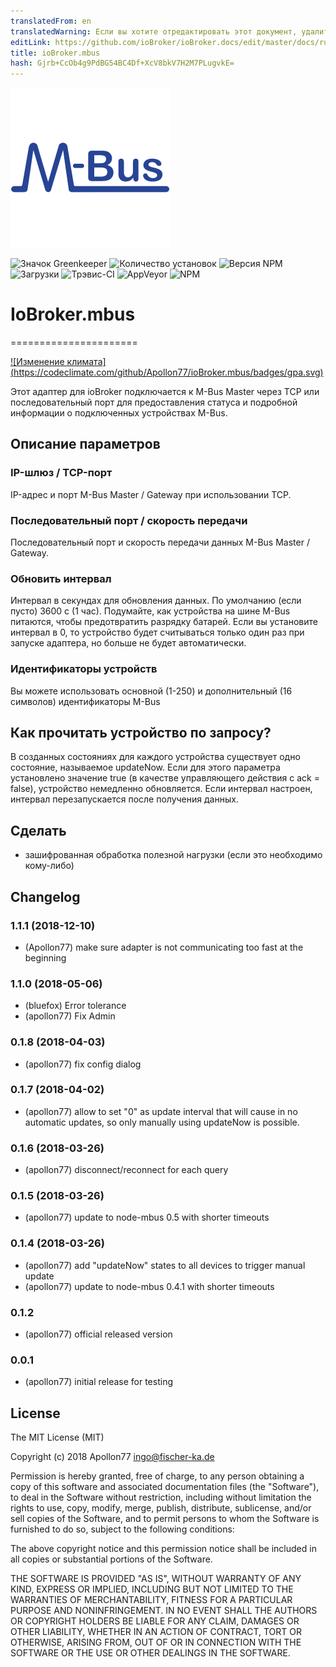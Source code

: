 ```yaml
---
translatedFrom: en
translatedWarning: Если вы хотите отредактировать этот документ, удалите поле «translationFrom», в противном случае этот документ будет снова автоматически переведен
editLink: https://github.com/ioBroker/ioBroker.docs/edit/master/docs/ru/adapterref/iobroker.mbus/README.md
title: ioBroker.mbus
hash: Gjrb+CcOb4g9PdBG54BC4Df+XcV8bkV7H2M7PLugvkE=
---
```

![логотип](../../../en/adapterref/iobroker.mbus/admin/mbus.png)

![Значок Greenkeeper](https://badges.greenkeeper.io/Apollon77/ioBroker.mbus.svg)
![Количество установок](http://iobroker.live/badges/mbus-stable.svg)
![Версия NPM](http://img.shields.io/npm/v/iobroker.mbus.svg)
![Загрузки](https://img.shields.io/npm/dm/iobroker.mbus.svg)
![Трэвис-CI](http://img.shields.io/travis/Apollon77/ioBroker.mbus/master.svg)
![AppVeyor](https://ci.appveyor.com/api/projects/status/github/Apollon77/ioBroker.mbus?branch=master&svg=true)
![NPM](https://nodei.co/npm/iobroker.mbus.png?downloads=true)

# IoBroker.mbus
======================

[![Изменение климата] (https://codeclimate.com/github/Apollon77/ioBroker.mbus/badges/gpa.svg)](https://codeclimate.com/github/Apollon77/ioBroker.mbus)

Этот адаптер для ioBroker подключается к M-Bus Master через TCP или последовательный порт для предоставления статуса и подробной информации о подключенных устройствах M-Bus.

## Описание параметров
### IP-шлюз / TCP-порт
IP-адрес и порт M-Bus Master / Gateway при использовании TCP.

### Последовательный порт / скорость передачи
Последовательный порт и скорость передачи данных M-Bus Master / Gateway.

### Обновить интервал
Интервал в секундах для обновления данных. По умолчанию (если пусто) 3600 с (1 час). Подумайте, как устройства на шине M-Bus питаются, чтобы предотвратить разрядку батарей. Если вы установите интервал в 0, то устройство будет считываться только один раз при запуске адаптера, но больше не будет автоматически.

### Идентификаторы устройств
Вы можете использовать основной (1-250) и дополнительный (16 символов) идентификаторы M-Bus

## Как прочитать устройство по запросу?
В созданных состояниях для каждого устройства существует одно состояние, называемое updateNow. Если для этого параметра установлено значение true (в качестве управляющего действия с ack = false), устройство немедленно обновляется. Если интервал настроен, интервал перезапускается после получения данных.

## Сделать
* зашифрованная обработка полезной нагрузки (если это необходимо кому-либо)

## Changelog

### 1.1.1 (2018-12-10)
* (Apollon77) make sure adapter is not communicating too fast at the beginning

### 1.1.0 (2018-05-06)
* (bluefox) Error tolerance
* (apollon77) Fix Admin

### 0.1.8 (2018-04-03)
* (apollon77) fix config dialog

### 0.1.7 (2018-04-02)
* (apollon77) allow to set "0" as update interval that will cause in no automatic updates, so only manually using updateNow is possible.

### 0.1.6 (2018-03-26)
* (apollon77) disconnect/reconnect for each query

### 0.1.5 (2018-03-26)
* (apollon77) update to node-mbus 0.5 with shorter timeouts

### 0.1.4 (2018-03-26)
* (apollon77) add "updateNow" states to all devices to trigger manual update
* (apollon77) update to node-mbus 0.4.1 with shorter timeouts

### 0.1.2
* (apollon77) official released version

### 0.0.1
* (apollon77) initial release for testing

## License

The MIT License (MIT)

Copyright (c) 2018 Apollon77 <ingo@fischer-ka.de>

Permission is hereby granted, free of charge, to any person obtaining a copy
of this software and associated documentation files (the "Software"), to deal
in the Software without restriction, including without limitation the rights
to use, copy, modify, merge, publish, distribute, sublicense, and/or sell
copies of the Software, and to permit persons to whom the Software is
furnished to do so, subject to the following conditions:

The above copyright notice and this permission notice shall be included in all
copies or substantial portions of the Software.

THE SOFTWARE IS PROVIDED "AS IS", WITHOUT WARRANTY OF ANY KIND, EXPRESS OR
IMPLIED, INCLUDING BUT NOT LIMITED TO THE WARRANTIES OF MERCHANTABILITY,
FITNESS FOR A PARTICULAR PURPOSE AND NONINFRINGEMENT. IN NO EVENT SHALL THE
AUTHORS OR COPYRIGHT HOLDERS BE LIABLE FOR ANY CLAIM, DAMAGES OR OTHER
LIABILITY, WHETHER IN AN ACTION OF CONTRACT, TORT OR OTHERWISE, ARISING FROM,
OUT OF OR IN CONNECTION WITH THE SOFTWARE OR THE USE OR OTHER DEALINGS IN THE
SOFTWARE.